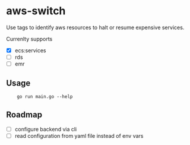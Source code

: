 # aws-switch

Use tags to identify aws resources to halt or resume expensive services.

Currenlty supports
- [x] ecs:services
- [ ] rds
- [ ] emr

## Usage

```
    go run main.go --help
```
## Roadmap
- [ ] configure backend via cli
- [ ] read configuration from yaml file instead of env vars
